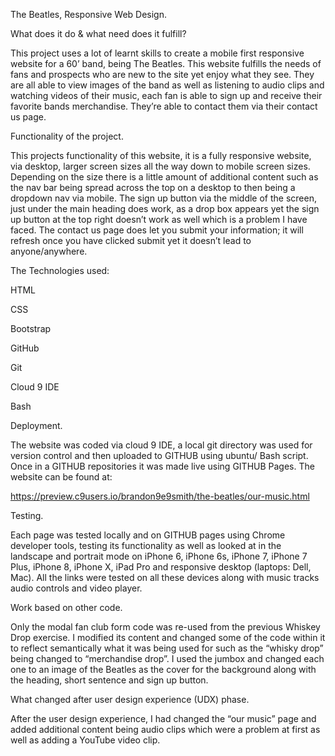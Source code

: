 The Beatles, Responsive Web Design. 

 

What does it do & what need does it fulfill? 

This project uses a lot of learnt skills to create a mobile first responsive website for a 60’ band, being The Beatles. This website fulfills the needs of fans and prospects who are new to the site yet enjoy what they see. They are all able to view images of the band as well as listening to audio clips and watching videos of their music, each fan is able to sign up and receive their favorite bands merchandise. They’re able to contact them via their contact us page. 

 

Functionality of the project. 

This projects functionality of this website, it is a fully responsive website, via desktop, larger screen sizes all the way down to mobile screen sizes. Depending on the size there is a little amount of additional content such as the nav bar being spread across the top on a desktop to then being a dropdown nav via mobile. The sign up button via the middle of the screen, just under the main heading does work, as a drop box appears yet the sign up button at the top right doesn’t work as well which is a problem I have faced. The contact us page does let you submit your information; it will refresh once you have clicked submit yet it doesn’t lead to anyone/anywhere. 

 

 

The Technologies used: 

HTML 

CSS 

Bootstrap 

GitHub 

Git 

Cloud 9 IDE 

Bash 

 

Deployment. 

The website was coded via cloud 9 IDE, a local git directory was used for version control and then uploaded to GITHUB using ubuntu/ Bash script. Once in a GITHUB repositories it was made live using GITHUB Pages. The website can be found at:  

https://preview.c9users.io/brandon9e9smith/the-beatles/our-music.html 

 

 

 

 

 

 

 

 

Testing. 

Each page was tested locally and on GITHUB pages using Chrome developer tools, testing its functionality as well as looked at in the landscape and portrait mode on iPhone 6, iPhone 6s, iPhone 7, iPhone 7 Plus, iPhone 8, iPhone X, iPad Pro and responsive desktop (laptops: Dell, Mac). All the links were tested on all these devices along with music tracks audio controls and video player.  

 

 

 

Work based on other code. 

Only the modal fan club form code was re-used from the previous Whiskey Drop exercise. I modified its content and changed some of the code within it to reflect semantically what it was being used for such as the “whisky drop” being changed to “merchandise drop”.  I used the jumbox and changed each one to an image of the Beatles as the cover for the background along with the heading, short sentence and sign up button. 

 

 

What changed after user design experience (UDX) phase. 

After the user design experience, I had changed the “our music” page and added additional content being audio clips which were a problem at first as well as adding a YouTube video clip. 
